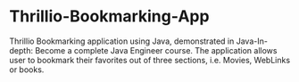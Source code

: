 # Thrillio-Bookmarking-App
Thrillio Bookmarking application using Java, demonstrated in Java-In-depth: Become a complete Java Engineer course.
The application allows user to bookmark their favorites out of three sections, i.e. Movies, WebLinks or books.
